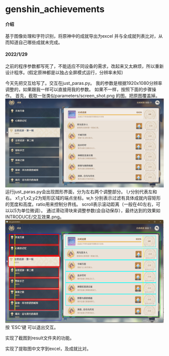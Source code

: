 # genshin_achievements

#### 介绍
基于图像处理和字符识别，将原神中的成就导出为excel 并与全成就列表比对，从而知道自己哪些成就未完成。

#### 2022/1/29
之前的程序参数都写死了，不能适应不同设备的需求，改起来又太麻烦，所以重新设计程序。(假定原神都是以独占全屏模式运行，分辨率未知）

今天先把交互给写了。交互在just_paras.py。
我的参数是根据1920x1080分辨率调整的，如果跟我一样可以直接用我的参数。
如果不一样，按照下面的步骤操作。
首先，截取一张类似parameters/screen_shot.png 的图。把原图覆盖掉。
![Image text](https://raw.githubusercontent.com/DizzyTom/GenshinAchievementsExport/main/parameters/screen_shot.png)
运行just_paras.py会出现图形界面，分为左右两个调整部分。
l,r分别代表左和右。 x1,y1,x2,y2为矩形区域的端点坐标。w,h 分别表示过滤有具体成就内容矩形的宽度和高度。ratio用来控制分界线。
scroll表示滚动距离（一般在40左右，可以以5为单位微调）。
通过滑动滑块来调整参数(会自动保存），最终达到的效果如INTRODUCE/交互效果.png。
![Image text](https://raw.githubusercontent.com/DizzyTom/GenshinAchievementsExport/main/INTRODUCE/%E4%BA%A4%E4%BA%92%E6%95%88%E6%9E%9C.png)
按 ’ESC‘键 可以退出交互。

实现了截图到result文件夹的功能。

实现了提取图中文字到excel，及成就比对。
